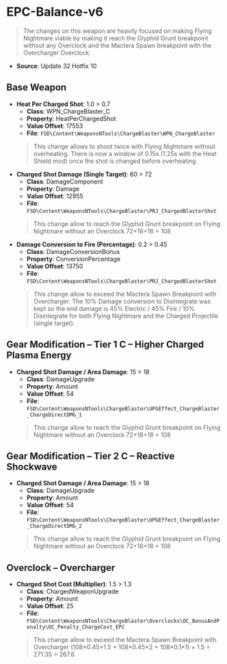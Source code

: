 # EPC-Balance-v6
> The changes on this weapon are heavily focused on making Flying Nightmare viable by making it reach the Glyphid Grunt breakpoint without any Overclock and the Mactera Spawn breakpoint with the Overcharger Overclock.
* **Source**: Update 32 Hotfix 10

## Base Weapon
* **Heat Per Charged Shot**: 1.0 > 0.7
  * **Class**: WPN_ChargeBlaster_C
  * **Property**: HeatPerChargedShot
  * **Value Offset**: 17553
  * **File**: `FSD\Content\WeaponsNTools\ChargeBlaster\WPN_ChargeBlaster`
  > This change allows to shoot twice with Flying Nightmare without overheating. There is now a window of 0.15s (1.25s with the Heat Shield mod) once the shot is changed before overheating.
* **Charged Shot Damage (Single Target)**: 60 > 72
  * **Class**: DamageComponent
  * **Property**: Damage
  * **Value Offset**: 12955
  * **File**: `FSD\Content\WeaponsNTools\ChargeBlaster\PRJ_ChargedBlasterShot`
  > This change allow to reach the Glyphid Grunt breakpoint on Flying Nightmare without an Overclock
  > 72+18+18 = 108
* **Damage Conversion to Fire (Percentage)**: 0.2 > 0.45
  * **Class**: DamageConversionBonus
  * **Property**: ConversionPercentage
  * **Value Offset**: 13750
  * **File**: `FSD\Content\WeaponsNTools\ChargeBlaster\PRJ_ChargedBlasterShot`
  > This change allow to exceed the Mactera Spawn Breakpoint with Overcharger. The 10% Damage conversion to Disintegrate was kept so the end damage is 45% Electric / 45% Fire / 10% Disintegrate for both Flying Nightmare and the Charged Projectile (single target).

## Gear Modification – Tier 1 C – Higher Charged Plasma Energy
* **Charged Shot Damage / Area Damage**: 15 > 18
  * **Class**: DamageUpgrade
  * **Property**: Amount
  * **Value Offset**: 54
  * **File**: `FSD\Content\WeaponsNTools\ChargeBlaster\UPGEffect_ChargeBlaster_ChargeDirectDMG_1`
  > This change allow to reach the Glyphid Grunt breakpoint on Flying Nightmare without an Overclock
  > 72+18+18 = 108

## Gear Modification – Tier 2 C – Reactive Shockwave
* **Charged Shot Damage / Area Damage**: 15 > 18
  * **Class**: DamageUpgrade
  * **Property**: Amount
  * **Value Offset**: 54
  * **File**: `FSD\Content\WeaponsNTools\ChargeBlaster\UPGEffect_ChargeBlaster_ChargeDirectDMG_2`
  > This change allow to reach the Glyphid Grunt breakpoint on Flying Nightmare without an Overclock
  > 72+18+18 = 108

## Overclock – Overcharger
* **Charged Shot Cost (Multiplier)**: 1.5 > 1.3
  * **Class**: ChargedWeaponUpgrade
  * **Property**: Amount
  * **Value Offset**: 25
  * **File**: `FSD\Content\WeaponsNTools\ChargeBlaster\Overclocks\OC_BonusAndPenalty\OC_Penalty_ChargeCost_EPC`
  > This change allow to exceed the Mactera Spawn Breakpoint with Overcharger
  > (108×0.45×1.5 + 108×0.45×2 + 108×0.1×1) × 1.5 = 271.35 > 267.6
